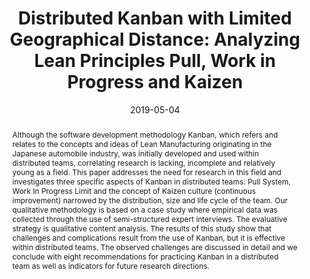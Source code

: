 ---
abstract: 'Although the software development methodology Kanban, which refers and
  relates to the concepts and ideas of Lean Manufacturing originating in the Japanese
  automobile industry, was initially developed and used within distributed teams,
  correlating research is lacking, incomplete and relatively young as a field. This
  paper addresses the need for research in this field and investigates three specific
  aspects of Kanban in distributed teams: Pull System, Work In Progress Limit and
  the concept of Kaizen culture (continuous improvement) narrowed by the distribution,
  size and life cycle of the team. Our qualitative methodology is based on a case
  study where empirical data was collected through the use of semi-structured expert
  interviews. The evaluative strategy is qualitative content analysis. The results
  of this study show that challenges and complications result from the use of Kanban,
  but it is effective within distributed teams. The observed challenges are discussed
  in detail and we conclude with eight recommendations for practicing Kanban in a
  distributed team as well as indicators for future research directions.'
authors:
- Raoul Vallon
- Stefan Strobl
- Martin Ras
- Mario Bernhart
- Thomas Grechenig
date: '2019-05-04'
featured: false
links:
- name: Publik
  url: https://publik.tuwien.ac.at/showentry.php?ID=287271&lang=2
publication_types:
- '1'
publishDate: '2019-05-04'
specifics: 'Poster: ENASE 2019 : 14th International Conference on Evaluation of Novel
  Approaches to Software Engineering, Heraklion, Kreta, Griechenland; 04.05.2019 -
  05.05.2019; in: "Proceedings of the 14th International Conference on Evaluation
  of Novel Approaches to Software Engineering", ACM New York, NY, USA, (2019), ISBN:
  9789897583759; S. 210 - 217.'
title: 'Distributed Kanban with Limited Geographical Distance: Analyzing Lean Principles
  Pull, Work in Progress and Kaizen'
url_pdf: ''
---